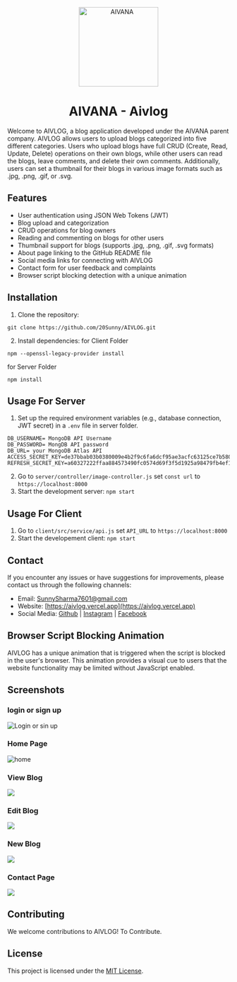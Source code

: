 
<p align="center"><img width="180" src="https://aivanaart.vercel.app/assets/logo-76f396b8.png" alt="AIVANA"><h1 align="center">AIVANA - Aivlog</h1></p>

Welcome to AIVLOG, a blog application developed under the AIVANA parent company. AIVLOG allows users to upload blogs categorized into five different categories. Users who upload blogs have full CRUD (Create, Read, Update, Delete) operations on their own blogs, while other users can read the blogs, leave comments, and delete their own comments. Additionally, users can set a thumbnail for their blogs in various image formats such as .jpg, .png, .gif, or .svg.

## Features

- User authentication using JSON Web Tokens (JWT)
- Blog upload and categorization
- CRUD operations for blog owners
- Reading and commenting on blogs for other users
- Thumbnail support for blogs (supports .jpg, .png, .gif, .svg formats)
- About page linking to the GitHub README file
- Social media links for connecting with AIVLOG
- Contact form for user feedback and complaints
- Browser script blocking detection with a unique animation

## Installation

1. Clone the repository:
 ```
 git clone https://github.com/20Sunny/AIVLOG.git 
 ```


2. Install dependencies:
for Client Folder
```
npm --openssl-legacy-provider install
```
for Server Folder
```
npm install
```

## Usage For Server

1. Set up the required environment variables (e.g., database connection, JWT secret) in a `.env` file in server folder.
```
DB_USERNAME= MongoDB API Username
DB_PASSWORD= MongDB API password
DB_URL= your MongoDB Atlas API
ACCESS_SECRET_KEY=de37bbab03b0380009e4b2f9c6fa6dcf95ae3acfc63125ce7b580d8d490eb6f92579843a4ce44011998dbec04fab568e5de224b042b2c2cf284acfbe03f1f4a6
REFRESH_SECRET_KEY=a60327222ffaa884573490fc0574d69f3f5d1925a98479fb4ef184ebc99fab84cbb9edcc41434b58a07b66188a75152916ed7b46b2031afa5b5c0f046cacb726
```
2. Go to `server/controller/image-controller.js` set `const url` to `https://localhost:8000`
3. Start the development server: `npm start`

## Usage For Client

1. Go to `client/src/service/api.js` set `API_URL` to `https://localhost:8000`
2. Start the developement client: `npm start`

## Contact

If you encounter any issues or have suggestions for improvements, please contact us through the following channels:

- Email: [SunnySharma7601@gmail.com](mailto:Sunnysharma7601@gmail.com)
- Website: [https://aivlog.vercel.app](https://aivlog.vercel.app)
- Social Media: [Github](https://github.com/20sunny) | [Instagram](https://www.instagram.com/aivlog) | [Facebook](https://www.facebook.com/aivlog)

## Browser Script Blocking Animation

AIVLOG has a unique animation that is triggered when the script is blocked in the user's browser. This animation provides a visual cue to users that the website functionality may be limited without JavaScript enabled.

## Screenshots
### login or sign up 
![Login or sin up](https://res.cloudinary.com/dhbyg08yc/image/upload/v1686186091/aivlog.vercel.app_account_iwob96.png)

### Home Page
![home](https://res.cloudinary.com/dhbyg08yc/image/upload/v1686186091/aivlog.vercel.app__csarai.png)

### View Blog
![](https://res.cloudinary.com/dhbyg08yc/image/upload/v1686186091/aivlog.vercel.app_details_647f0104ff6b33be85a0c4ca_lydf5s.png)

### Edit Blog
![](https://res.cloudinary.com/dhbyg08yc/image/upload/v1686186092/aivlog.vercel.app_update_647f0104ff6b33be85a0c4ca_eaa8xw.png)

### New Blog
![](https://res.cloudinary.com/dhbyg08yc/image/upload/v1686186091/aivlog.vercel.app__1_jrpxca.png)

### Contact Page
![](https://res.cloudinary.com/dhbyg08yc/image/upload/v1686186089/aivlog.vercel.app_contact_hcygnc.png)

## Contributing

We welcome contributions to AIVLOG! To Contribute.

## License

This project is licensed under the [MIT License](LICENSE).
